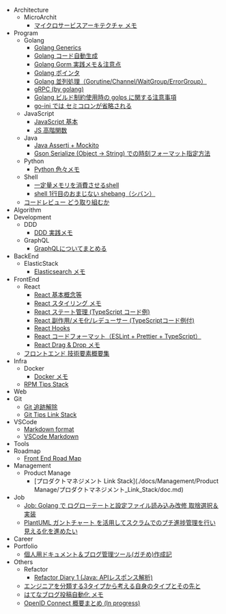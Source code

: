 - Architecture
  - MicroArchit
    - [マイクロサービスアーキテクチャ メモ](./docs/Architecture/MicroArchit/マイクロサービスアーキテクチャ_メモ/doc.md)
- Program
  - Golang
    - [Golang Generics](./docs/Program/Golang/Golang_Generics/doc.md)
    - [Golang コード自動生成](./docs/Program/Golang/Golang_コード自動生成/doc.md)
    - [Golang Gorm 実践メモ＆注意点](./docs/Program/Golang/Golang_Gorm_実践メモ＆注意点/doc.md)
    - [Golang ポインタ](./docs/Program/Golang/Golang_ポインタ/doc.md)
    - [Golang 並列処理（Gorutine/Channel/WaitGroup/ErrorGroup）](./docs/Program/Golang/Golang_並列処理（Gorutine／Channel／WaitGroup／ErrorGroup）/doc.md)
    - [gRPC (by golang)](./docs/Program/Golang/gRPC_(by_golang)/doc.md)
    - [Golang ビルド制約使用時の golps に関する注意事項](./docs/Program/Golang/Golang_ビルド制約使用時の_golps_に関する注意事項/doc.md)
    - [go-ini では セミコロンが省略される](./docs/Program/Golang/go-ini_では_セミコロンが省略される/doc.md)
  - JavaScript
    - [JavaScript 基本](./docs/Program/JavaScript/JavaScript_基本/doc.md)
    - [JS 高階関数](./docs/Program/JavaScript/JS_高階関数/doc.md)
  - Java
    - [Java Assertj + Mockito](./docs/Program/Java/Java_Assertj_+_Mockito/doc.md)
    - [Gson Serialize (Object -> String) での時刻フォーマット指定方法](./docs/Program/Java/Gson_Serialize_(Object_-＞_String)_での時刻フォーマット指定方法/doc.md)
  - Python
    - [Python 色々メモ](./docs/Program/Python/Python_色々メモ/python_基本.md)
  - Shell
    - [一定量メモリを消費させるshell](./docs/Program/Shell/一定量メモリを消費させるshell/doc.md)
    - [shell 1行目のおまじない shebang（シバン）](./docs/Program/Shell/shell_1行目のおまじない_shebang（シバン）/doc.md)
  - [コードレビュー どう取り組むか](./docs/Program/コードレビュー_どう取り組むか/doc.md)
- Algorithm
- Development
  - DDD
    - [DDD 実践メモ](./docs/Development/DDD/DDD_実践メモ/doc.md)
  - GraphQL
    - [GraphQLについてまとめる](./docs/Development/GraphQL/GraphQLについてまとめる/doc.md)
- BackEnd
  - ElasticStack
    - [Elasticsearch メモ](./docs/BackEnd/ElasticStack/Elasticsearch_メモ/doc.md)
- FrontEnd
  - React
    - [React 基本概念等](./docs/FrontEnd/React/React_基本概念等/doc.md)
    - [React スタイリング メモ](./docs/FrontEnd/React/React_スタイリング_メモ/doc.md)
    - [React ステート管理 (TypeScript コード例)](./docs/FrontEnd/React/React_ステート管理_(TypeScript_コード例)/doc.md)
    - [React 副作用/メモ化/レデューサー (TypeScriptコード例付)](./docs/FrontEnd/React/React_副作用／メモ化／レデューサー_(TypeScriptコード例付)/doc.md)
    - [React Hooks](./docs/FrontEnd/React/React_Hooks/doc.md)
    - [React コードフォーマット（ESLint + Prettier + TypeScript）](./docs/FrontEnd/React/React_コードフォーマット（ESLint_+_Prettier_+_TypeScript）/doc.md)
    - [React Drag & Drop メモ](./docs/FrontEnd/React/React_Drag_&_Drop_メモ/doc.md)
  - [フロントエンド 技術要素概要集](./docs/FrontEnd/フロントエンド_技術要素概要集/doc.md)
- Infra
  - Docker
    - [Docker メモ](./docs/Infra/Docker/Docker_メモ/doc.md)
  - [RPM Tips Stack](./docs/Infra/RPM_Tips_Stack/doc.md)
- Web
- Git
  - [Git 追跡解除](./docs/Git/Git_追跡解除/Git_追跡解除.md)
  - [Git Tips Link Stack](./docs/Git/Git_Tips_Link_Stack/doc.md)
- VSCode
  - [Markdown format](./docs/VSCode/Markdown_format/doc.md)
  - [VSCode Markdown](./docs/VSCode/VSCode_Markdown/VSCode.md)
- Tools
- Roadmap
  - [Front End Road Map](./docs/Roadmap/Front_End_Road_Map/FrotEnd_RoadMap.md)
- Management
  - Product Manage
    - [プロダクトマネジメント Link Stack](./docs/Management/Product Manage/プロダクトマネジメント_Link_Stack/doc.md)
- Job
  - [Job: Golang で ログローテートと設定ファイル読み込み改修 取捨選択＆実装](./docs/Job/Job：_Golang_で_ログローテートと設定ファイル読み込み改修_取捨選択＆実装/doc.md)
  - [PlantUML ガントチャート を活用してスクラムでのプチ進捗管理を行い見える化を進めたい](./docs/Job/PlantUML_ガントチャート_を活用してスクラムでのプチ進捗管理を行い見える化を進めたい/doc.md)
- Career
- Portfolio
  - [個人用ドキュメント＆ブログ管理ツール(ガチめ)作成記](./docs/Portfolio/個人用ドキュメント＆ブログ管理ツール(ガチめ)作成記/doc.md)
- Others
  - Refactor
    - [Refactor Diary 1 (Java: APIレスポンス解析)](./docs/Others/Refactor/Refactor_Diary_1_(Java：_APIレスポンス解析)/doc.md)
  - [エンジニアを分類する3タイプから考える自身のタイプとその先と](./docs/Others/エンジニアを分類する3タイプから考える自身のタイプとその先と/doc.md)
  - [はてなブログ投稿自動化 メモ](./docs/Others/はてなブログ投稿自動化_メモ/はてなブログ投稿自動化.md)
  - [OpenID Connect 概要まとめ (In progress)](./docs/Others/OpenID_Connect_概要まとめ_(In_progress)/doc.md)